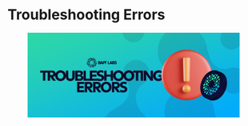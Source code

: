 # Troubleshooting Errors

<figure><img src="../../.gitbook/assets/image (29).png" alt=""><figcaption></figcaption></figure>

